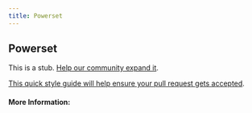 ```yaml
---
title: Powerset
---
```


## Powerset

This is a stub. [Help our community expand it](https://github.com/freecodecamp/guides/tree/master/src/pages/articles/math/relations/powerset/index.md).

[This quick style guide will help ensure your pull request gets accepted](https://github.com/freeCodeCamp/guides/blob/master/README.md).

<!-- The article goes here, in GitHub-flavored Markdown. Feel free to add YouTube videos, images, and CodePen/JSBin embeds  -->

#### More Information:
<!-- Please add any articles you think might be helpful to read before writing the article -->


